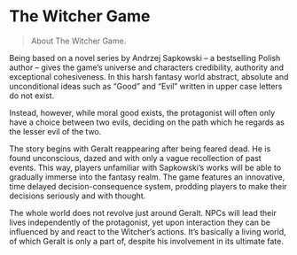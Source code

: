 # The Witcher Game

> About The Witcher Game.

Being based on a novel series by Andrzej Sapkowski – a bestselling Polish author – gives the game’s universe and characters
credibility, authority and exceptional cohesiveness. In this harsh fantasy world abstract, absolute and unconditional ideas such as “Good” and “Evil” written in upper case letters do not exist.

Instead, however, while moral good exists, the protagonist will often only have a choice between two evils, deciding on the path which he regards as the lesser evil of the two.

The story begins with Geralt reappearing after being feared dead. He is found unconscious, dazed and with only a vague recollection of past events. This way, players unfamiliar with Sapkowski’s works will be able to gradually immerse into the fantasy realm. The game
features an innovative, time delayed decision-consequence system, prodding players to make their decisions seriously and with
thought.

The whole world does not revolve just around Geralt. NPCs will lead their lives independently of the protagonist, yet upon
interaction they can be influenced by and react to the Witcher’s actions.
It’s basically a living world, of which Geralt is only a part of, despite his involvement in its ultimate fate.
